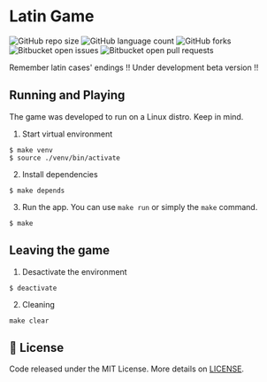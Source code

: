 # Latin Game

![GitHub repo size](https://img.shields.io/github/repo-size/ricardovs/LatinGame?style=for-the-badge)
![GitHub language count](https://img.shields.io/github/languages/count/ricardovs/LatinGame?style=for-the-badge)
![GitHub forks](https://img.shields.io/github/forks/ricardovs/LatinGame?style=for-the-badge)
![Bitbucket open issues](https://img.shields.io/bitbucket/issues/ricardovs/LatinGame?style=for-the-badge)
![Bitbucket open pull requests](https://img.shields.io/bitbucket/pr-raw/ricardovs/LatinGame?style=for-the-badge)

Remember latin cases' endings !! Under development beta version !!

## Running and Playing
The game was developed to run on a Linux distro. Keep in mind.

1. Start virtual environment
```
$ make venv
$ source ./venv/bin/activate
```
2. Install dependencies
```
$ make depends
```
3. Run the app.
You can use `make run` or simply the `make` command.
```
$ make
```

## Leaving the game

1. Desactivate the environment
```
$ deactivate
```

2. Cleaning
```
make clear
```

## 📝 License
Code released under the MIT License. More details on [LICENSE](LICENSE).
